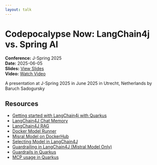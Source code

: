 ```yaml
---
layout: talk
---
```


# Codepocalypse Now: LangChain4j vs. Spring AI

**Conference:** J-Spring 2025  
**Date:** 2025-06-05  
**Slides:** [View Slides](https://drive.google.com/file/d/1qLMJtLFqBf3rIgEcTXCyQgv6kajA45_k/view)  
**Video:** [Watch Video](https://www.youtube.com/watch?v=w35WrPfZYxA)  

A presentation at J-Spring 2025  in
                    June 2025 in
                    Utrecht, Netherlands by 
                    Baruch Sadogursky

## Resources

- [Getting started with LangChain4j with Quarkus](https://quarkus.io/quarkus-workshop-langchain4j/step-01/#anatomy-of-the-application)
- [LangChain4J Chat Memory](https://docs.langchain4j.dev/tutorials/chat-memory/)
- [LangChain4J RAG](https://docs.langchain4j.dev/tutorials/rag)
- [Docker Model Runner](https://docs.docker.com/model-runner/)
- [Misral Model on DockerHub](https://hub.docker.com/r/ai/mistral)
- [Selecting Model in LangChain4J](https://docs.langchain4j.dev/tutorials/model-parameters)
- [Guardrailing in LangChain4J (Mistral Model Only)](https://docs.langchain4j.dev/integrations/language-models/mistral-ai#guardrailing)
- [Guardrails in Quarkus](https://docs.quarkiverse.io/quarkus-langchain4j/dev/guardrails.html)
- [MCP usage in Quarkus](https://quarkus.io/blog/quarkus-langchain4j-mcp/)

<!-- Source: https://speaking.jbaru.ch/L9elPq/codepocalypse-now-langchain4j-vs-spring-ai -->
